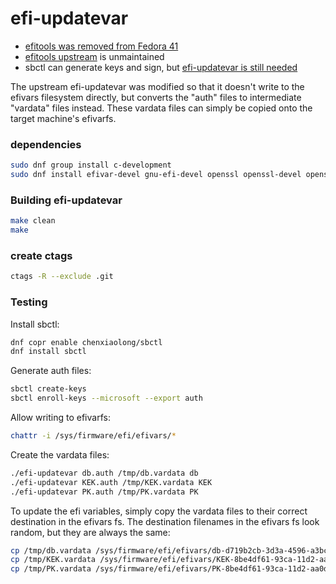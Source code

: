 # efi-updatevar

* [efitools was removed from Fedora 41](https://discussion.fedoraproject.org/t/f41-secure-boot-with-only-your-own-keys/138120)
* [efitools upstream](https://web.git.kernel.org/pub/scm/linux/kernel/git/jejb/efitools.git/) is unmaintained
* sbctl can generate keys and sign, but [efi-updatevar is still needed](https://github.com/Foxboron/sbctl/issues/434)

The upstream efi-updatevar was modified so that it doesn't write to the efivars filesystem directly, but converts the "auth" files to intermediate "vardata" files instead. These vardata files can simply be copied onto the target machine's efivarfs.

### dependencies

```sh
sudo dnf group install c-development
sudo dnf install efivar-devel gnu-efi-devel openssl openssl-devel openssl-devel-engine help2man
```

### Building efi-updatevar

```sh
make clean
make
```

### create ctags

```sh
ctags -R --exclude .git
```

### Testing

Install sbctl:

```sh
dnf copr enable chenxiaolong/sbctl
dnf install sbctl
```

Generate auth files:

```sh
sbctl create-keys
sbctl enroll-keys --microsoft --export auth
```

Allow writing to efivarfs:

```sh
chattr -i /sys/firmware/efi/efivars/*
```

Create the vardata files:

```sh
./efi-updatevar db.auth /tmp/db.vardata db
./efi-updatevar KEK.auth /tmp/KEK.vardata KEK
./efi-updatevar PK.auth /tmp/PK.vardata PK
```

To update the efi variables, simply copy the vardata files to their correct destination in the efivars fs.
The destination filenames in the efivars fs look random, but they are always the same:

```sh
cp /tmp/db.vardata /sys/firmware/efi/efivars/db-d719b2cb-3d3a-4596-a3bc-dad00e67656f
cp /tmp/KEK.vardata /sys/firmware/efi/efivars/KEK-8be4df61-93ca-11d2-aa0d-00e098032b8c
cp /tmp/PK.vardata /sys/firmware/efi/efivars/PK-8be4df61-93ca-11d2-aa0d-00e098032b8c
```
